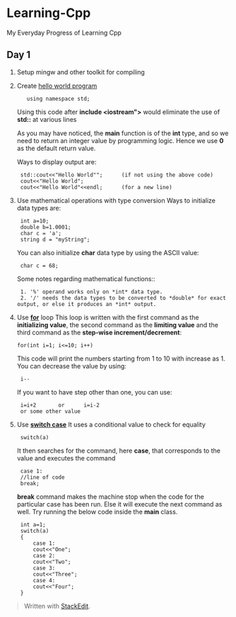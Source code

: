 # Learning-Cpp
My Everyday Progress of Learning Cpp

## Day 1
1. Setup mingw and other toolkit for compiling
2. Create [hello world program](hello.cpp)  

          using namespace std;
	Using this code after **include <iostream">** would eliminate the use of **std::** at various lines
	
	As you may have noticed, the **main** function is of the **int** type, and so we need to return an integer value by programming logic. Hence we use **0** as the default return value.

	Ways to display output are:

		std::cout<<"Hello World"";		(if not using the above code)
		cout<<"Hello World";
		cout<<"Hello World"<<endl;		(for a new line)
3. Use mathematical operations with type conversion
Ways to initialize data types are:

		int a=10;
		double b=1.0001;
		char c = 'a';
		string d = "myString";
	You can also initialize **char** data type by using the ASCII value:
	
		char c = 68;
	Some notes regarding mathematical functions::
						
		1. '%' operand works only on *int* data type.
		2. '/' needs the data types to be converted to *double* for exact output, or else it produces an *int* output.
4. Use **[for](forloop.cpp)** loop
	This loop is written with the first command as the **initializing value**, the second command as the **limiting value** and the third command as the **step-wise increment/decrement**:
	   
	   for(int i=1; i<=10; i++)
	This code will print the numbers starting from 1 to 10 with increase as 1. You can decrease the value by using:

		i--
	If you want to have step other than one, you can use:

		i=i+2		or 		i=i-2
		or some other value
5. Use **[switch case](switchcase.cpp)**
	It uses a conditional value to check for equality

		switch(a)
	It then searches for the command, here **case**, that corresponds to the value and executes the command

		case 1:
		//line of code
		break;
	**break** command makes the machine stop when the code for the particular case has been run. Else it will execute the next command as well. Try running the below code inside the **main** class.

		int a=1;
		switch(a)
		{
			case 1:
			cout<<"One";
			case 2:
			cout<<"Two";
			case 3:
			cout<<"Three";
			case 4:
			cout<<"Four";
		}

> Written with [StackEdit](https://stackedit.io/).